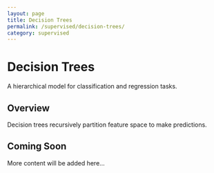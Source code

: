 ```yaml
---
layout: page
title: Decision Trees
permalink: /supervised/decision-trees/
category: supervised
---
```


# Decision Trees

A hierarchical model for classification and regression tasks.

## Overview

Decision trees recursively partition feature space to make predictions.

## Coming Soon

More content will be added here...
